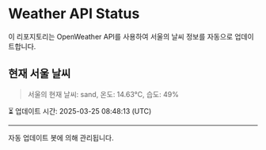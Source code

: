 
# Weather API Status

이 리포지토리는 OpenWeather API를 사용하여 서울의 날씨 정보를 자동으로 업데이트합니다.

## 현재 서울 날씨
> 서울의 현재 날씨: sand, 온도: 14.63°C, 습도: 49%

⏳ 업데이트 시간: 2025-03-25 08:48:13 (UTC)

---
자동 업데이트 봇에 의해 관리됩니다.
